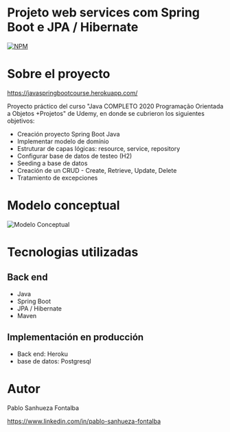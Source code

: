 # Projeto web services com Spring Boot e JPA / Hibernate 
[![NPM](https://img.shields.io/npm/l/react)](https://github.com/pablosky89/course-springboot-jpa/blob/master/LICENSE) 

# Sobre el proyecto

https://javaspringbootcourse.herokuapp.com/

Proyecto práctico del curso "Java COMPLETO 2020 Programação Orientada a Objetos +Projetos" de Udemy, en donde se cubrieron los siguientes objetivos: 
- Creación proyecto Spring Boot Java
- Implementar modelo de domínio
- Estruturar de capas lógicas: resource, service, repository
- Configurar base de datos de testeo (H2)
- Seeding a base de datos 
- Creación de un CRUD - Create, Retrieve, Update, Delete
- Tratamiento de excepciones 

# Modelo conceptual
![Modelo Conceptual](https://github.com/pablosky89/course-springboot-jpa/tree/master/assets/dominio.png)

# Tecnologias utilizadas
## Back end
- Java
- Spring Boot
- JPA / Hibernate
- Maven

## Implementación en producción
- Back end: Heroku
- base de datos: Postgresql

# Autor

Pablo Sanhueza Fontalba

https://www.linkedin.com/in/pablo-sanhueza-fontalba
